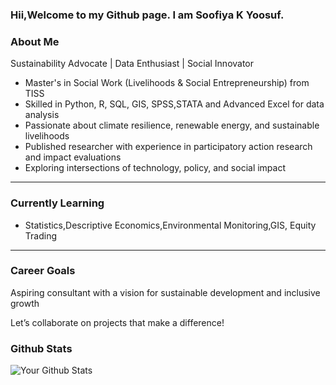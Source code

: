 ### Hii,Welcome to my Github page. I am Soofiya K Yoosuf.

### About Me  
Sustainability Advocate | Data Enthusiast | Social Innovator  
- Master's in Social Work (Livelihoods & Social Entrepreneurship) from TISS  
- Skilled in Python, R, SQL, GIS, SPSS,STATA and Advanced Excel for data analysis  
- Passionate about climate resilience, renewable energy, and sustainable livelihoods  
- Published researcher with experience in participatory action research and impact evaluations  
- Exploring intersections of technology, policy, and social impact  

---
### Currently Learning  
- Statistics,Descriptive Economics,Environmental Monitoring,GIS, Equity Trading  

---
### Career Goals  
Aspiring consultant with a vision for sustainable development and inclusive growth  

Let’s collaborate on projects that make a difference! 

### Github Stats
![Your Github Stats](https://github-readme-stats.vercel.app/api?username=YourUsername&show_icons=true&theme=radical)




